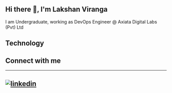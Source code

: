 ## Hi there 👋, I'm Lakshan Viranga

I am Undergraduate, working as DevOps Engineer @ Axiata Digital Labs (Pvt) Ltd

## Technology



## Connect with me
---
[![linkedin](https://cloud.githubusercontent.com/assets/17016297/18839848/0fc7e74e-83d2-11e6-8c6a-277fc9d6e067.png)][1]
---


[1]: https://www.linkedin.com/in/lakshan-viranga-a2ab49141/

